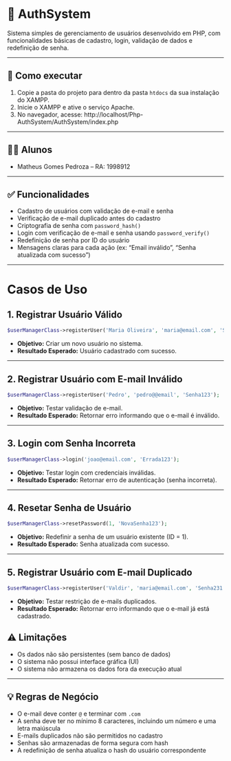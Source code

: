 # 👤 AuthSystem

Sistema simples de gerenciamento de usuários desenvolvido em PHP, com funcionalidades básicas de cadastro, login, validação de dados e redefinição de senha.

---

## 🚀 Como executar

1. Copie a pasta do projeto para dentro da pasta `htdocs` da sua instalação do XAMPP.  
2. Inicie o XAMPP e ative o serviço Apache.  
3. No navegador, acesse:  http://localhost/Php-AuthSystem/AuthSystem/index.php

---

## 👨‍🎓 Alunos

- Matheus Gomes Pedroza – RA: 1998912

---

## ✅ Funcionalidades

- Cadastro de usuários com validação de e-mail e senha  
- Verificação de e-mail duplicado antes do cadastro  
- Criptografia de senha com `password_hash()`  
- Login com verificação de e-mail e senha usando `password_verify()`  
- Redefinição de senha por ID do usuário  
- Mensagens claras para cada ação (ex: “Email inválido”, “Senha atualizada com sucesso”)  

---
# Casos de Uso

## 1. Registrar Usuário Válido
```php
$userManagerClass->registerUser('Maria Oliveira', 'maria@email.com', 'Senha123');
```
- **Objetivo:** Criar um novo usuário no sistema.  
- **Resultado Esperado:** Usuário cadastrado com sucesso.  

---

## 2. Registrar Usuário com E-mail Inválido
```php
$userManagerClass->registerUser('Pedro', 'pedro@@email', 'Senha123');
```
- **Objetivo:** Testar validação de e-mail.  
- **Resultado Esperado:** Retornar erro informando que o e-mail é inválido.  

---

## 3. Login com Senha Incorreta
```php
$userManagerClass->login('joao@email.com', 'Errada123');
```
- **Objetivo:** Testar login com credenciais inválidas.  
- **Resultado Esperado:** Retornar erro de autenticação (senha incorreta).  

---

## 4. Resetar Senha de Usuário
```php
$userManagerClass->resetPassword(1, 'NovaSenha123');
```
- **Objetivo:** Redefinir a senha de um usuário existente (ID = 1).  
- **Resultado Esperado:** Senha atualizada com sucesso.  

---

## 5. Registrar Usuário com E-mail Duplicado
```php
$userManagerClass->registerUser('Valdir', 'maria@email.com', 'Senha231');
```
- **Objetivo:** Testar restrição de e-mails duplicados.  
- **Resultado Esperado:** Retornar erro informando que o e-mail já está cadastrado.  

## ⚠️ Limitações

- Os dados não são persistentes (sem banco de dados)  
- O sistema não possui interface gráfica (UI)  
- O sistema não armazena os dados fora da execução atual  

---

## 💡 Regras de Negócio

- O e-mail deve conter `@` e terminar com `.com`  
- A senha deve ter no mínimo 8 caracteres, incluindo um número e uma letra maiúscula  
- E-mails duplicados não são permitidos no cadastro  
- Senhas são armazenadas de forma segura com hash  
- A redefinição de senha atualiza o hash do usuário correspondente  
